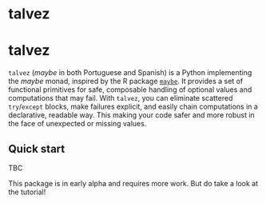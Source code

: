 # talvez


# talvez

`talvez` (*maybe* in both Portuguese and Spanish) is a Python implementing the
*maybe* monad, inspired by the R package
[`maybe`](https://cran.r-project.org/web/packages/maybe/index.html). It provides
a set of functional primitives for safe, composable handling of optional values
and computations that may fail. With `talvez`, you can eliminate scattered
`try`/`except` blocks, make failures explicit, and easily chain computations in
a declarative, readable way. This making your code safer and more robust in the
face of unexpected or missing values.

## Quick start

TBC

This package is in early alpha and requires more work. But do take a look at the
tutorial!
